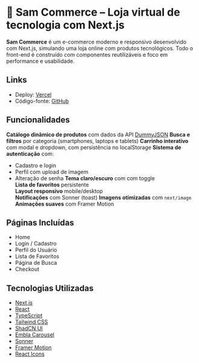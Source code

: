 # 🛒 Sam Commerce – Loja virtual de tecnologia com Next.js

**Sam Commerce** é um e-commerce moderno e responsivo desenvolvido com Next.js, simulando uma loja online com produtos tecnológicos. Todo o front-end é construído com componentes reutilizáveis e foco em performance e usabilidade.

## Links

- Deploy: [Vercel](https://sam-commerce.vercel.app](https://sam-commerce-beryl.vercel.app/))
- Código-fonte: [GitHub](https://github.com/samueluizz/sam-commerce)

## Funcionalidades

**Catálogo dinâmico de produtos** com dados da API [DummyJSON](https://dummyjson.com/)
**Busca e filtros** por categoria (smartphones, laptops e tablets)
**Carrinho interativo** com modal e dropdown, com persistência no localStorage
**Sistema de autenticação** com:
  - Cadastro e login
  - Perfil com upload de imagem
  - Alteração de senha
**Tema claro/escuro** com com toggle  
 **Lista de favoritos** persistente  
**Layout responsivo** mobile/desktop  
**Notificações** com Sonner (toast) 
**Imagens otimizadas** com `next/image`
**Animações suaves** com Framer Motion

## Páginas Incluídas

- Home
- Login / Cadastro
- Perfil do Usuário
- Lista de Favoritos
- Página de Busca
- Checkout

## Tecnologias Utilizadas

- [Next.js](https://nextjs.org/)
- [React](https://react.dev/)
- [TypeScript](https://www.typescriptlang.org/)
- [Tailwind CSS](https://tailwindcss.com/)
- [ShadCN UI](https://ui.shadcn.com/)
- [Embla Carousel](https://www.embla-carousel.com/)
- [Sonner](https://sonner.emilkowal.ski/)
- [Framer Motion](https://www.framer.com/motion/)
- [React Icons](https://react-icons.github.io/react-icons/)


